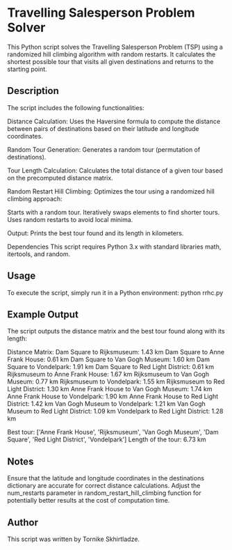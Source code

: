 # Travelling Salesperson Problem Solver

This Python script solves the Travelling Salesperson Problem (TSP) using a randomized hill climbing algorithm with random restarts. It calculates the shortest possible tour that visits all given destinations and returns to the starting point.

## Description
The script includes the following functionalities:

Distance Calculation: Uses the Haversine formula to compute the distance between pairs of destinations based on their latitude and longitude coordinates.

Random Tour Generation: Generates a random tour (permutation of destinations).

Tour Length Calculation: Calculates the total distance of a given tour based on the precomputed distance matrix.

Random Restart Hill Climbing: Optimizes the tour using a randomized hill climbing approach:

Starts with a random tour.
Iteratively swaps elements to find shorter tours.
Uses random restarts to avoid local minima.

Output: Prints the best tour found and its length in kilometers.

Dependencies
This script requires Python 3.x with standard libraries math, itertools, and random.

## Usage
To execute the script, simply run it in a Python environment:
python rrhc.py

## Example Output
The script outputs the distance matrix and the best tour found along with its length:

Distance Matrix:
Dam Square to Rijksmuseum: 1.43 km
Dam Square to Anne Frank House: 0.61 km
Dam Square to Van Gogh Museum: 1.60 km
Dam Square to Vondelpark: 1.91 km
Dam Square to Red Light District: 0.61 km
Rijksmuseum to Anne Frank House: 1.67 km
Rijksmuseum to Van Gogh Museum: 0.77 km
Rijksmuseum to Vondelpark: 1.55 km
Rijksmuseum to Red Light District: 1.30 km
Anne Frank House to Van Gogh Museum: 1.74 km
Anne Frank House to Vondelpark: 1.90 km
Anne Frank House to Red Light District: 1.42 km
Van Gogh Museum to Vondelpark: 1.21 km
Van Gogh Museum to Red Light District: 1.09 km
Vondelpark to Red Light District: 1.28 km

Best tour: ['Anne Frank House', 'Rijksmuseum', 'Van Gogh Museum', 'Dam Square', 'Red Light District', 'Vondelpark']
Length of the tour: 6.73 km

## Notes
Ensure that the latitude and longitude coordinates in the destinations dictionary are accurate for correct distance calculations.
Adjust the num_restarts parameter in random_restart_hill_climbing function for potentially better results at the cost of computation time.

## Author
This script was written by Tornike Skhirtladze.
